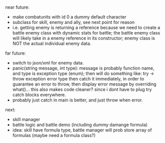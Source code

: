 near future:
- make combatunits with id 0 a dummy default character
- subclass for skill, enemy and ally, see next point for reason
- i.e. getting enemy is returning a reference because we need to create a battle enemy class with dynamic stats for battle; the battle enemy class will likely take in a enemy reference in its constructor; enemy class is NOT the actual individual enemy data.

far future:
- switch to json/xml for enemy data.
- panic(string message, int type): message is probably function name, and type is exception type (enum); then will do something like: try -> throw exception error type then catch it immediately, in order to guarantee an error to throw, then display error message by overriding what()... this also makes code cleaner? since i dont have to plug try catch blocks everywhere.
- probably just catch in main is better, and just throw when error.

next:
- skill manager
- battle logic and battle demo (including dummy damange formula)
- idea: skill have formula type, battle manager will prob store array of formulas (maybe need a formula class?)